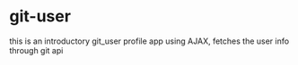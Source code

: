 # git-user
this is an introductory git_user profile app using AJAX, fetches the user info through git api
